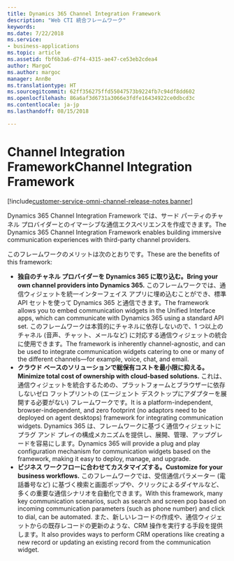 ```yaml
---
title: Dynamics 365 Channel Integration Framework
description: "Web CTI 統合フレームワーク"
keywords: 
ms.date: 7/22/2018
ms.service:
- business-applications
ms.topic: article
ms.assetid: fbf6b3a6-d7f4-4315-ae47-ce53eb2cdea4
author: MargoC
ms.author: margoc
manager: AnnBe
ms.translationtype: HT
ms.sourcegitcommit: 62ff356275ffd55047573b9224fb7c94df8dd602
ms.openlocfilehash: 86a6af3d6731a3066e3fdfe16434922ce0dbcd3c
ms.contentlocale: ja-jp
ms.lasthandoff: 08/15/2018

---
```


#  <a name="channel-integration-framework"></a><span data-ttu-id="54861-103">Channel Integration Framework</span><span class="sxs-lookup"><span data-stu-id="54861-103">Channel Integration Framework</span></span>

[!include[customer-service-omni-channel-release-notes banner](../../includes/customer-service-omni-channel-release-notes.md)]



<span data-ttu-id="54861-104">Dynamics 365 Channel Integration Framework では、サード パーティのチャネル プロバイダーとのイマーシブな通信エクスペリエンスを作成できます。</span><span class="sxs-lookup"><span data-stu-id="54861-104">The Dynamics 365 Channel Integration Framework enables building immersive communication experiences with third-party channel providers.</span></span>

<span data-ttu-id="54861-105">このフレームワークのメリットは次のとおりです。</span><span class="sxs-lookup"><span data-stu-id="54861-105">These are the benefits of this framework:</span></span>

-   <span data-ttu-id="54861-106">**独自のチャネル プロバイダーを Dynamics 365 に取り込む。**</span><span class="sxs-lookup"><span data-stu-id="54861-106">**Bring your own channel providers into Dynamics 365.**</span></span> <span data-ttu-id="54861-107">このフレームワークでは、通信ウィジェットを統一インターフェイス アプリに埋め込むことができ、標準 API セットを使って Dynamics 365 と通信できます。</span><span class="sxs-lookup"><span data-stu-id="54861-107">The framework allows you to embed communication widgets in the Unified Interface apps, which can communicate with Dynamics 365 using a standard API set.</span></span> <span data-ttu-id="54861-108">このフレームワークは本質的にチャネルに依存しないので、1 つ以上のチャネル (音声、チャット、メールなど) に対応する通信ウィジェットの統合に使用できます。</span><span class="sxs-lookup"><span data-stu-id="54861-108">The framework is inherently channel-agnostic, and can be used to integrate communication widgets catering to one or many of the different channels—for example, voice, chat, and email.</span></span>
-   <span data-ttu-id="54861-109">**クラウド ベースのソリューションで総保有コストを最小限に抑える。**</span><span class="sxs-lookup"><span data-stu-id="54861-109">**Minimize total cost of ownership with cloud-based solutions.**</span></span> <span data-ttu-id="54861-110">これは、通信ウィジェットを統合するための、プラットフォームとブラウザーに依存しないゼロ フットプリントの (エージェント デスクトップにアダプターを展開する必要がない) フレームワークです。</span><span class="sxs-lookup"><span data-stu-id="54861-110">It is a platform-independent, browser-independent, and zero footprint (no adaptors need to be deployed on agent desktops) framework for integrating communication widgets.</span></span> <span data-ttu-id="54861-111">Dynamics 365 は、フレームワークに基づく通信ウィジェットにプラグ アンド プレイの構成メカニズムを提供し、展開、管理、アップグレードを容易にします。</span><span class="sxs-lookup"><span data-stu-id="54861-111">Dynamics 365 will provide a plug and play configuration mechanism for communication widgets based on the framework, making it easy to deploy, manage, and upgrade.</span></span> 
-   <span data-ttu-id="54861-112">**ビジネス ワークフローに合わせてカスタマイズする。**</span><span class="sxs-lookup"><span data-stu-id="54861-112">**Customize for your business workflows.**</span></span> <span data-ttu-id="54861-113">このフレームワークでは、受信通信パラメーター (電話番号など) に基づく検索と画面ポップや、クリックによるダイヤルなど、多くの重要な通信シナリオを自動化できます。</span><span class="sxs-lookup"><span data-stu-id="54861-113">With this framework, many key communication scenarios, such as search and screen pop based on incoming communication parameters (such as phone number) and click to dial, can be automated.</span></span> <span data-ttu-id="54861-114">また、新しいレコードの作成や、通信ウィジェットからの既存レコードの更新のような、CRM 操作を実行する手段を提供します。</span><span class="sxs-lookup"><span data-stu-id="54861-114">It also provides ways to perform CRM operations like creating a new record or updating an existing record from the communication widget.</span></span> 





